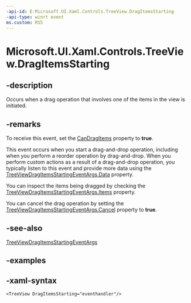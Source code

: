 ```yaml
---
-api-id: E:Microsoft.UI.Xaml.Controls.TreeView.DragItemsStarting
-api-type: winrt event
ms.custom: RS5
---
```

<!-- Event syntax.
public event TypedEventHandler DragItemsStarting<TreeView, TreeViewDragItemsStartingEventArgs>
-->

# Microsoft.UI.Xaml.Controls.TreeView.DragItemsStarting


## -description

Occurs when a drag operation that involves one of the items in the view is initiated.


## -remarks

To receive this event, set the [CanDragItems](treeview_candragitems.md) property to **true**.

This event occurs when you start a drag-and-drop operation, including when you perform a reorder operation by drag-and-drop. When you perform custom actions as a result of a drag-and-drop operation, you typically listen to this event and provide more data using the [TreeViewDragItemsStartingEventArgs.Data](treeviewdragitemsstartingeventargs_data.md) property.

You can inspect the items being dragged by checking the [TreeViewDragItemsStartingEventArgs.Items](treeviewdragitemsstartingeventargs_items.md) property.

You can cancel the drag operation by setting the [TreeViewDragItemsStartingEventArgs.Cancel](treeviewdragitemsstartingeventargs_cancel.md) property to **true**.


## -see-also
[TreeViewDragItemsStartingEventArgs](treeviewdragitemsstartingeventargs.md)


## -examples


## -xaml-syntax

```xaml
<TreeView DragItemsStarting="eventhandler"/>
```


